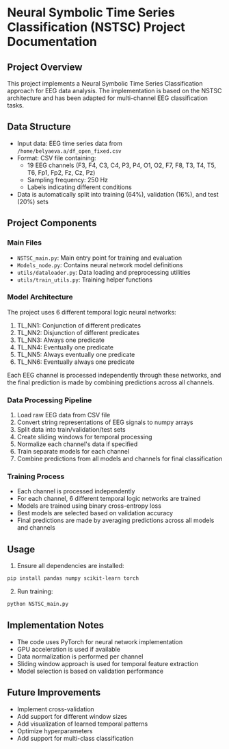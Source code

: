 # Neural Symbolic Time Series Classification (NSTSC) Project Documentation

## Project Overview
This project implements a Neural Symbolic Time Series Classification approach for EEG data analysis. The implementation is based on the NSTSC architecture and has been adapted for multi-channel EEG classification tasks.

## Data Structure
- Input data: EEG time series data from `/home/belyaeva.a/df_open_fixed.csv`
- Format: CSV file containing:
  - 19 EEG channels (F3, F4, C3, C4, P3, P4, O1, O2, F7, F8, T3, T4, T5, T6, Fp1, Fp2, Fz, Cz, Pz)
  - Sampling frequency: 250 Hz
  - Labels indicating different conditions
- Data is automatically split into training (64%), validation (16%), and test (20%) sets

## Project Components

### Main Files
- `NSTSC_main.py`: Main entry point for training and evaluation
- `Models_node.py`: Contains neural network model definitions
- `utils/dataloader.py`: Data loading and preprocessing utilities
- `utils/train_utils.py`: Training helper functions

### Model Architecture
The project uses 6 different temporal logic neural networks:
1. TL_NN1: Conjunction of different predicates
2. TL_NN2: Disjunction of different predicates
3. TL_NN3: Always one predicate
4. TL_NN4: Eventually one predicate
5. TL_NN5: Always eventually one predicate
6. TL_NN6: Eventually always one predicate

Each EEG channel is processed independently through these networks, and the final prediction is made by combining predictions across all channels.

### Data Processing Pipeline
1. Load raw EEG data from CSV file
2. Convert string representations of EEG signals to numpy arrays
3. Split data into train/validation/test sets
4. Create sliding windows for temporal processing
5. Normalize each channel's data if specified
6. Train separate models for each channel
7. Combine predictions from all models and channels for final classification

### Training Process
- Each channel is processed independently
- For each channel, 6 different temporal logic networks are trained
- Models are trained using binary cross-entropy loss
- Best models are selected based on validation accuracy
- Final predictions are made by averaging predictions across all models and channels

## Usage
1. Ensure all dependencies are installed:
```bash
pip install pandas numpy scikit-learn torch
```

2. Run training:
```bash
python NSTSC_main.py
```

## Implementation Notes
- The code uses PyTorch for neural network implementation
- GPU acceleration is used if available
- Data normalization is performed per channel
- Sliding window approach is used for temporal feature extraction
- Model selection is based on validation performance

## Future Improvements
- Implement cross-validation
- Add support for different window sizes
- Add visualization of learned temporal patterns
- Optimize hyperparameters
- Add support for multi-class classification 